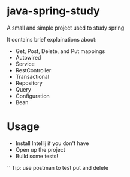 # java-spring-study
A small and simple project used to study spring

It contains brief explainations about:
- Get, Post, Delete, and Put mappings
- Autowired
- Service
- RestController
- Transactional
- Repository
- Query
- Configuration
- Bean

# Usage
- Install Intellij if you don't have
- Open up the project
- Build some tests!


´´ Tip: use postman to test put and delete
